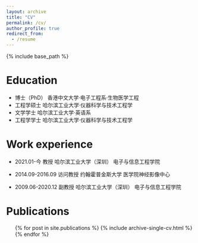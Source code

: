 ```yaml
---
layout: archive
title: "CV"
permalink: /cv/
author_profile: true
redirect_from:
  - /resume
---
```


{% include base_path %}

Education
======
* 博士（PhD） 香港中文大学·电子工程系·生物医学工程
* 工程学硕士 哈尔滨工业大学·仪器科学与技术工程学
* 文学学士 哈尔滨工业大学·英语系
* 工程学学士 哈尔滨工业大学·仪器科学与技术工程学

Work experience
======
* 2021.01-今 教授 哈尔滨工业大学（深圳） 电子与信息工程学院

* 2014.09-2016.09 访问教授 约翰霍普金斯大学 医学院神经影像中心

* 2009.06-2020.12 副教授 哈尔滨工业大学（深圳） 电子与信息工程学院


Publications
======
  <ul>{% for post in site.publications %}
    {% include archive-single-cv.html %}
  {% endfor %}</ul>
  
